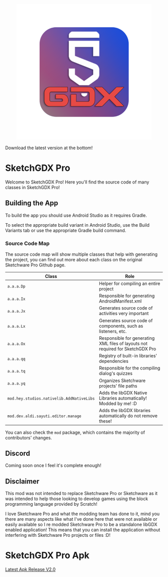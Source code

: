 <p align="center">
  <img src="assets/SketchGDXIcon.png" />

</p>
<a>Download the latest version at the bottom!</a>

# SketchGDX Pro

Welcome to SketchGDX Pro! Here you'll find the source code of many classes in SketchGDX Pro!

## Building the App
To build the app you should use Android Studio as it requires Gradle.

To select the appropriate build variant in Android Studio, use the Build Variants tab or use the appropriate Gradle build command.

### Source Code Map
The source code map will show multiple classes that help with generating the project, you can find out more about each class on the original Sketchware Pro Github page.

| Class                                     | Role                                                                           |
|-------------------------------------------|--------------------------------------------------------------------------------|
| `a.a.a.Dp`                                | Helper for compiling an entire project                                         |
| `a.a.a.Ix`                                | Responsible for generating AndroidManifest.xml                                 |
| `a.a.a.Jx`                                | Generates source code of activities very important                             |
| `a.a.a.Lx`                                | Generates source code of components, such as listeners, etc.                   |
| `a.a.a.Ox`                                | Responsible for generating XML files of layouts not required for SketchGDX Pro |
| `a.a.a.qq`                                | Registry of built-in libraries' dependencies                                   |
| `a.a.a.tq`                                | Responsible for the compiling dialog's quizzes                                 |
| `a.a.a.yq`                                | Organizes Sketchware projects' file paths                                      |
| `mod.hey.studios.nativelib.AddNativeLibs` | Adds the libGDX Native Libraries automatically! Modded by me! :D               |
| `mod.dev.aldi.sayuti.editor.manage` | Adds the libGDX libraries automatically do not remove these!                   |
You can also check the `mod` package, which contains the majority of contributors' changes.

## Discord

Coming soon once I feel it's complete enough!

## Disclaimer

This mod was not intended to replace Sketchware Pro or Sketchware as it was intended to help those looking to develop games using the block programming language provided by Scratch!

I love Sketchware Pro and what the modding team has done to it, mind you there are many aspects like what I've done here that were not available or easily available so I re modded Sketchware Pro to be a standalone libGDX enabled application!  This means that you can install the application without interfering with Sketchware Pro projects or files :D!

# SketchGDX Pro Apk
<p align="left">
<a href="assets/SketchGDX2.0-Release.apk?raw=true">Latest Apk Release V2.0</a>
</p>